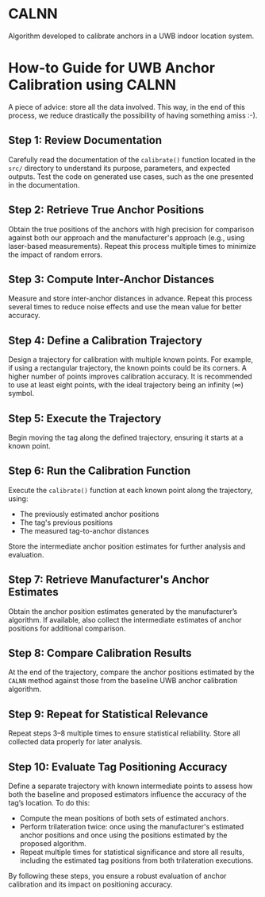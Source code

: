 # CALNN
Algorithm developed to calibrate anchors in a UWB indoor location system.


# How-to Guide for UWB Anchor Calibration using CALNN

A piece of advice: store all the data involved. This way, in the end of this process, we reduce drastically the possibility of having something amiss :-).



## Step 1: Review Documentation
Carefully read the documentation of the `calibrate()` function located in the `src/` directory to understand its purpose, parameters, and expected outputs. Test the code on generated use cases, such as the one presented in the documentation.

## Step 2: Retrieve True Anchor Positions
Obtain the true positions of the anchors with high precision for comparison against both our approach and the manufacturer's approach (e.g., using laser-based measurements). Repeat this process multiple times to minimize the impact of random errors.

## Step 3: Compute Inter-Anchor Distances
Measure and store inter-anchor distances in advance. Repeat this process several times to reduce noise effects and use the mean value for better accuracy.

## Step 4: Define a Calibration Trajectory
Design a trajectory for calibration with multiple known points. For example, if using a rectangular trajectory, the known points could be its corners. A higher number of points improves calibration accuracy. It is recommended to use at least eight points, with the ideal trajectory being an infinity (∞) symbol.

## Step 5: Execute the Trajectory
Begin moving the tag along the defined trajectory, ensuring it starts at a known point.

## Step 6: Run the Calibration Function
Execute the `calibrate()` function at each known point along the trajectory, using:
- The previously estimated anchor positions
- The tag's previous positions
- The measured tag-to-anchor distances

Store the intermediate anchor position estimates for further analysis and evaluation.

## Step 7: Retrieve Manufacturer's Anchor Estimates
Obtain the anchor position estimates generated by the manufacturer’s algorithm. If available, also collect the intermediate estimates of anchor positions for additional comparison.

## Step 8: Compare Calibration Results
At the end of the trajectory, compare the anchor positions estimated by the `CALNN` method against those from the baseline UWB anchor calibration algorithm.

## Step 9: Repeat for Statistical Relevance
Repeat steps 3–8 multiple times to ensure statistical reliability. Store all collected data properly for later analysis.

## Step 10: Evaluate Tag Positioning Accuracy
Define a separate trajectory with known intermediate points to assess how both the baseline and proposed estimators influence the accuracy of the tag’s location. To do this:
- Compute the mean positions of both sets of estimated anchors.
- Perform trilateration twice: once using the manufacturer's estimated anchor positions and once using the positions estimated by the proposed algorithm.
- Repeat multiple times for statistical significance and store all results, including the estimated tag positions from both trilateration executions.

By following these steps, you ensure a robust evaluation of anchor calibration and its impact on positioning accuracy.

